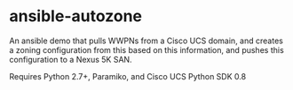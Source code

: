 ansible-autozone
================

An ansible demo that pulls WWPNs from a Cisco UCS domain, and creates a zoning configuration from this based on this information, and pushes this configuration to a Nexus 5K SAN.

Requires Python 2.7+, Paramiko, and Cisco UCS Python SDK 0.8

